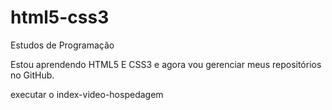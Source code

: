# html5-css3
Estudos de Programação

Estou aprendendo HTML5 E CSS3 e agora vou gerenciar
meus repositórios no GitHub. 

<a herf="https://devcesar1097.github.io/html5-css3/exercicios.html" target="_blank">
executar o index-video-hospedagem</a>